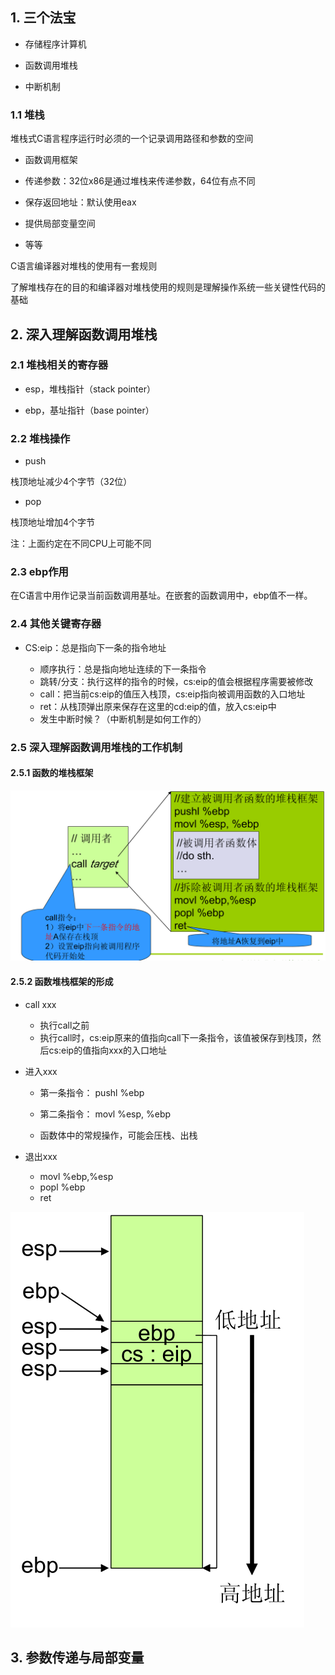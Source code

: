 ## 1. 三个法宝

- 存储程序计算机

- 函数调用堆栈

- 中断机制

### 1.1 堆栈

堆栈式C语言程序运行时必须的一个记录调用路径和参数的空间

- 函数调用框架

- 传递参数：32位x86是通过堆栈来传递参数，64位有点不同

- 保存返回地址：默认使用eax

- 提供局部变量空间

- 等等

C语言编译器对堆栈的使用有一套规则

了解堆栈存在的目的和编译器对堆栈使用的规则是理解操作系统一些关键性代码的基础

## 2. 深入理解函数调用堆栈

### 2.1 堆栈相关的寄存器

- esp，堆栈指针（stack pointer）

- ebp，基址指针（base pointer） 

### 2.2 堆栈操作

- push

栈顶地址减少4个字节（32位）

- pop 
 
栈顶地址增加4个字节

注：上面约定在不同CPU上可能不同


### 2.3 ebp作用

在C语言中用作记录当前函数调用基址。在嵌套的函数调用中，ebp值不一样。

### 2.4 其他关键寄存器

- CS:eip：总是指向下一条的指令地址

    - 顺序执行：总是指向地址连续的下一条指令
    - 跳转/分支：执行这样的指令的时候，cs:eip的值会根据程序需要被修改
    - call：把当前cs:eip的值压入栈顶，cs:eip指向被调用函数的入口地址
    - ret：从栈顶弹出原来保存在这里的cd:eip的值，放入cs:eip中
    - 发生中断时候？（中断机制是如何工作的）

### 2.5 深入理解函数调用堆栈的工作机制

#### 2.5.1 函数的堆栈框架

![堆栈框架](images/11.png)

#### 2.5.2 函数堆栈框架的形成

- call xxx

    - 执行call之前
    - 执行call时，cs:eip原来的值指向call下一条指令，该值被保存到栈顶，然后cs:eip的值指向xxx的入口地址

- 进入xxx

    - 第一条指令： pushl %ebp
    
    - 第二条指令： movl %esp, %ebp
    
    - 函数体中的常规操作，可能会压栈、出栈
    
- 退出xxx
    - movl %ebp,%esp
    - popl %ebp
    - ret

![对应动作示意图](images/12.png)

## 3. 参数传递与局部变量

